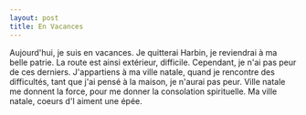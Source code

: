```yaml
---
layout: post
title: En Vacances
---
```


<div>Aujourd&#39;hui, je suis en vacances. Je quitterai Harbin, je reviendrai à ma belle patrie. La route est ainsi extérieur, difficile. Cependant, je n&#39;ai pas peur de ces derniers. J&#39;appartiens à ma ville natale, quand je rencontre des difficultés, tant que j&#39;ai pensé à la maison, je n&#39;aurai pas peur. Ville natale me donnent la force, pour me donner la consolation spirituelle. Ma ville natale, coeurs d&#39;I aiment une épée. </div>
<p></p>
